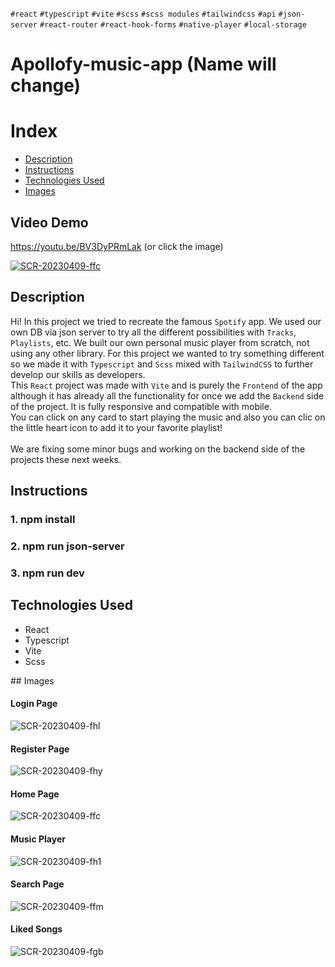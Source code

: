 `#react` `#typescript` `#vite` `#scss` `#scss modules` `#tailwindcss` `#api` `#json-server` `#react-router` `#react-hook-forms` `#native-player` `#local-storage` 

# Apollofy-music-app (Name will change)

# Index

- [Description](#description)
- [Instructions](#instructions)
- [Technologies Used](#technologies-used)
- [Images](#images)

## Video Demo

https://youtu.be/BV3DyPRmLak (or click the image)

[![SCR-20230409-ffc](https://user-images.githubusercontent.com/90968035/230962903-34bb3f62-5316-4772-881b-5a8ab73475e6.jpeg)](https://youtu.be/BV3DyPRmLak)


## Description

Hi! In this project we tried to recreate the famous `Spotify` app. We used our own DB via json server to try all the different possibilities with `Tracks`, `Playlists`, etc. We built our own 
personal music player from scratch, not using any other library. For this project we wanted to try something different so we made it with `Typescript` and `Scss` mixed with `TailwindCSS` to further develop our skills as developers.
<br>
This `React` project was made with `Vite` and is purely the `Frontend` of the app although it has already all the functionality for once we add the `Backend` side of the project. It is fully responsive and compatible with mobile. 
<br> 
You can click on any card to start playing the music and also you can clic on the little heart icon to add it to your favorite playlist!
<br><br>
We are fixing some minor bugs and working on the backend side of the projects these next weeks.

## Instructions

### 1. npm install
### 2. npm run json-server
### 3. npm run dev

## Technologies Used

- React <br>
- Typescript <br>
- Vite <br>
- Scss <br>

## Images

#### Login Page
![SCR-20230409-fhl](https://user-images.githubusercontent.com/90968035/230962864-6566ba64-1177-4b7f-9a12-865f7e5f47e4.jpeg)

#### Register Page
![SCR-20230409-fhy](https://user-images.githubusercontent.com/90968035/230962969-d7b64951-fb13-43d2-ae6f-1b18f61dd981.jpeg)

#### Home Page
![SCR-20230409-ffc](https://user-images.githubusercontent.com/90968035/230962983-f7748f0b-15c3-4c7f-9f68-b08fa5fe41e4.jpeg)

#### Music Player
![SCR-20230409-fh1](https://user-images.githubusercontent.com/90968035/230963005-97568872-188f-4d7f-9113-f0b39448e880.png)

#### Search Page
![SCR-20230409-ffm](https://user-images.githubusercontent.com/90968035/230963017-2ff209a6-4456-4dae-a1cc-e3ec9a18d036.png)

#### Liked Songs
![SCR-20230409-fgb](https://user-images.githubusercontent.com/90968035/230963043-e4ec39f6-49ff-46e0-97ea-e4d6b3d5ebb5.png)


